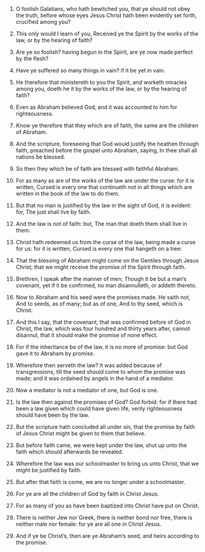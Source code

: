 1. O foolish Galatians, who hath bewitched you, that ye should not
obey the truth, before whose eyes Jesus Christ hath been evidently set
forth, crucified among you?

2. This only would I learn of you,
Received ye the Spirit by the works of the law, or by the hearing of
faith?

3. Are ye so foolish? having begun in the Spirit, are ye now
made perfect by the flesh?

4. Have ye suffered so many things in
vain? if it be yet in vain.

5. He therefore that ministereth to you the Spirit, and worketh
miracles among you, doeth he it by the works of the law, or by the
hearing of faith?

6. Even as Abraham believed God, and it was
accounted to him for righteousness.

7. Know ye therefore that they which are of faith, the same are the
children of Abraham.

8. And the scripture, foreseeing that God would justify the heathen
through faith, preached before the gospel unto Abraham, saying, In
thee shall all nations be blessed.

9. So then they which be of faith are blessed with faithful Abraham.

10. For as many as are of the works of the law are under the curse:
for it is written, Cursed is every one that continueth not in all
things which are written in the book of the law to do them.

11. But that no man is justified by the law in the sight of God, it
is evident: for, The just shall live by faith.

12. And the law is not of faith: but, The man that doeth them shall
live in them.

13. Christ hath redeemed us from the curse of the law, being made a
curse for us: for it is written, Cursed is every one that hangeth on a
tree:

14. That the blessing of Abraham might come on the Gentiles
through Jesus Christ; that we might receive the promise of the Spirit
through faith.

15. Brethren, I speak after the manner of men; Though it be but a
man’s covenant, yet if it be confirmed, no man disannulleth, or addeth
thereto.

16. Now to Abraham and his seed were the promises made. He saith not,
And to seeds, as of many; but as of one, And to thy seed, which is
Christ.

17. And this I say, that the covenant, that was confirmed before of
God in Christ, the law, which was four hundred and thirty years after,
cannot disannul, that it should make the promise of none effect.

18. For if the inheritance be of the law, it is no more of promise:
but God gave it to Abraham by promise.

19. Wherefore then serveth the law? It was added because of
transgressions, till the seed should come to whom the promise was
made; and it was ordained by angels in the hand of a mediator.

20. Now a mediator is not a mediator of one, but God is one.

21. Is the law then against the promises of God? God forbid: for if
there had been a law given which could have given life, verily
righteousness should have been by the law.

22. But the scripture hath concluded all under sin, that the promise
by faith of Jesus Christ might be given to them that believe.

23. But before faith came, we were kept under the law, shut up unto
the faith which should afterwards be revealed.

24. Wherefore the law was our schoolmaster to bring us unto Christ,
that we might be justified by faith.

25. But after that faith is come, we are no longer under a
schoolmaster.

26. For ye are all the children of God by faith in Christ Jesus.

27. For as many of you as have been baptized into Christ have put on
Christ.

28. There is neither Jew nor Greek, there is neither bond nor free,
there is neither male nor female: for ye are all one in Christ Jesus.

29. And if ye be Christ’s, then are ye Abraham’s seed, and heirs
according to the promise.